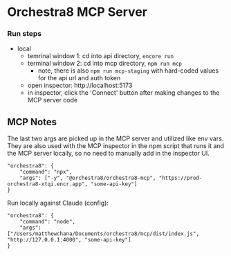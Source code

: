 # Orchestra8 MCP Server

### Run steps

- local
  - temrinal window 1: cd into api directory, `encore run`
  - terminal window 2: cd into mcp directory, `npm run mcp`
    - note, there is also `npm run mcp-staging` with hard-coded values for the api url and auth token
  - open inspector: http://localhost:5173
  - in inspector, click the 'Connect' button after making changes to the MCP server code

## MCP Notes

The last two args are picked up in the MCP server and utilized like env vars. They are also used with the MCP inspector in the npm script that runs it and the MCP server locally, so no need to manually add in the inspector UI.

```
"orchestra8": {
    "command": "npx",
    "args": ["-y", "@orchestra8/orchestra8-mcp", "https://prod-orchestra8-xtqi.encr.app", "some-api-key"]
}
```

Run locally against Claude (config):

```
"orchestra8": {
    "command": "node",
    "args": ["/Users/matthewchana/Documents/orchestra8/mcp/dist/index.js", "http://127.0.0.1:4000", "some-api-key"]
}
```
